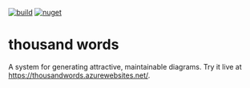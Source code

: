 [![build](https://github.com/gulbanana/thousand/actions/workflows/master.yml/badge.svg)](https://github.com/gulbanana/thousand/actions/workflows/master.yml) [![nuget](https://github.com/gulbanana/thousand/actions/workflows/release.yml/badge.svg)](https://github.com/gulbanana/thousand/actions/workflows/release.yml)

thousand words
==============

A system for generating attractive, maintainable diagrams. Try it live at https://thousandwords.azurewebsites.net/.